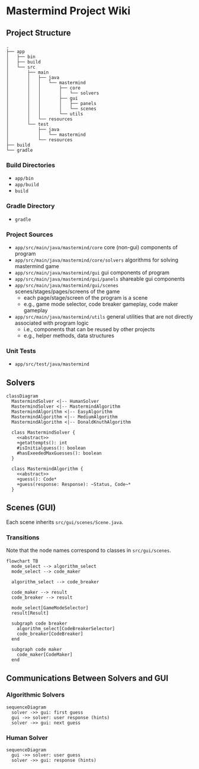 # Mastermind Project Wiki

## Project Structure

```tree
.
├── app
│   ├── bin
│   ├── build
│   └── src
│       ├── main
│       │   ├── java
│       │   │   └── mastermind
│       │   │       ├── core
│       │   │       │   └── solvers
│       │   │       ├── gui
│       │   │       │   ├── panels
│       │   │       │   └── scenes
│       │   │       └── utils
│       │   └── resources
│       └── test
│           ├── java
│           │   └── mastermind
│           └── resources
├── build
└── gradle
```

### Build Directories

- `app/bin`
- `app/build`
- `build`

### Gradle Directory

- `gradle`

### Project Sources

- `app/src/main/java/mastermind/core` core (non-gui) components of program
- `app/src/main/java/mastermind/core/solvers` algorithms for solving mastermind game
- `app/src/main/java/mastermind/gui` gui components of program
- `app/src/main/java/mastermind/gui/panels` shareable gui components
- `app/src/main/java/mastermind/gui/scenes` scenes/stages/pages/screens of the game
  - each page/stage/screen of the program is a scene
  - e.g., game mode selector, code breaker gameplay, code maker gameplay
- `app/src/main/java/mastermind/utils` general utilities that are not directly
  associated with program logic
  - i.e., components that can be reused by other projects
  - e.g., helper methods, data structures

### Unit Tests

- `app/src/test/java/mastermind`

## Solvers

```mermaid
classDiagram
  MastermindSolver <|-- HumanSolver
  MastermindSolver <|-- MastermindAlgorithm
  MastermindAlgorithm <|-- EasyAlgorithm
  MastermindAlgorithm <|-- MediumAlgorithm
  MastermindAlgorithm <|-- DonaldKnuthAlgorithm

  class MastermindSolver {
    <<abstract>>
    +getattempts(): int
    #isInitialguess(): boolean
    #hasExeededMaxGuesses(): boolean
  }

  class MastermindAlgorithm {
    <<abstract>>
    +guess(): Code*
    +guess(response: Response): ~Status, Code~*
  }
```

## Scenes (GUI)

Each scene inherits `src/gui/scenes/Scene.java`.

### Transitions

Note that the node names correspond to classes in `src/gui/scenes`.

```mermaid
flowchart TB
  mode_select --> algorithm_select
  mode_select --> code_maker

  algorithm_select --> code_breaker

  code_maker --> result
  code_breaker --> result

  mode_select[GameModeSelector]
  result[Result]

  subgraph code breaker
    algorithm_select[CodeBreakerSelector]
    code_breaker[CodeBreaker]
  end

  subgraph code maker
    code_maker[CodeMaker]
  end
```

## Communications Between Solvers and GUI

### Algorithmic Solvers

```mermaid
sequenceDiagram
  solver ->> gui: first guess
  gui ->> solver: user response (hints)
  solver ->> gui: next guess
```

### Human Solver

```mermaid
sequenceDiagram
  gui ->> solver: user guess
  solver ->> gui: response (hints)
```
